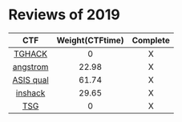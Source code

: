 # Reviews of 2019

|          CTF          | Weight(CTFtime) | Complete |
| :-------------------: | :-------------: | :------: |
|   [TGHACK](TGHACK/)   |        0        |    X     |
| [angstrom](angstrom/) |      22.98      |    X     |
|   [ASIS qual](ASIS)   |      61.74      |    X     |
|  [inshack](inshack/)  |      29.65      |    X     |
|      [TSG](TSG/)      |        0        |    X     |

